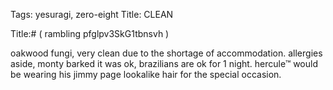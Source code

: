 Tags: yesuragi, zero-eight
Title: CLEAN
  
Title:# ( rambling pfglpv3SkG1tbnsvh )  
  
oakwood fungi, very clean due to the shortage of accommodation. allergies aside, monty barked it was ok, brazilians are ok for 1 night. hercule™ would be wearing his jimmy page lookalike hair for the special occasion.  
